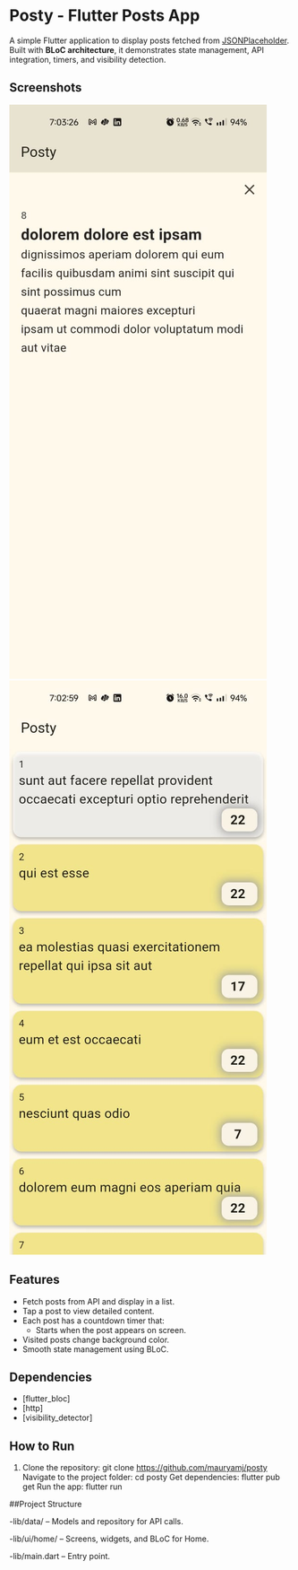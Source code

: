# Posty - Flutter Posts App

A simple Flutter application to display posts fetched from [JSONPlaceholder](https://jsonplaceholder.typicode.com/). Built with **BLoC architecture**, it demonstrates state management, API integration, timers, and visibility detection.
## Screenshots
![Home Screen 1](images/screenshot1.jpeg)
![Home Screen 2](images/screenshot2.jpeg)

## Features

- Fetch posts from API and display in a list.
- Tap a post to view detailed content.
- Each post has a countdown timer that:
  - Starts when the post appears on screen.
- Visited posts change background color.
- Smooth state management using BLoC.

## Dependencies

- [flutter_bloc]
- [http]
- [visibility_detector]


## How to Run

1. Clone the repository:
   git clone https://github.com/mauryamj/posty
Navigate to the project folder:
cd posty
Get dependencies:
flutter pub get
Run the app:
flutter run


##Project Structure

-lib/data/ – Models and repository for API calls.

-lib/ui/home/ – Screens, widgets, and BLoC for Home.

-lib/main.dart – Entry point.
